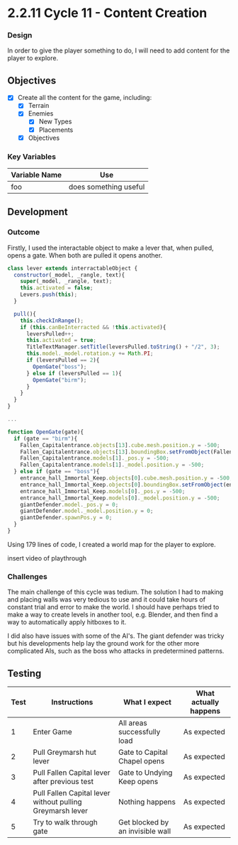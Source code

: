 # 2.2.11 Cycle 11 - Content Creation

### Design

In order to give the player something to do, I will need to add content for the player to explore.

## Objectives

* [x] Create all the content for the game, including:
  * [x] Terrain
  * [x] Enemies
    * [x] New Types
    * [x] Placements
  * [x] Objectives

### Key Variables

| Variable Name | Use                   |
| ------------- | --------------------- |
| foo           | does something useful |

## Development

### Outcome

Firstly, I used the interactable object to make a lever that, when pulled, opens a gate. When both are pulled it opens another.

```javascript
class lever extends interractableObject {
  constructor(_model, _rangle, text){
    super(_model, _rangle, text);
    this.activated = false;
    Levers.push(this);
  }

  pull(){
    this.checkInRange();
    if (this.canBeInterracted && !this.activated){
      leversPulled++;
      this.activated = true;
      TitleTextManager.setTitle(leversPulled.toString() + "/2", 3);
      this.model._model.rotation.y += Math.PI;
      if (leversPulled == 2){
        OpenGate("boss");
      } else if (leversPulled == 1){
        OpenGate("birm");
      }
    }
  }
}

...

function OpenGate(gate){
  if (gate == "birm"){
    Fallen_Capitalentrance.objects[13].cube.mesh.position.y = -500;
    Fallen_Capitalentrance.objects[13].boundingBox.setFromObject(Fallen_Capitalentrance.objects[13].cube.mesh);
    Fallen_Capitalentrance.models[1]._pos.y = -500;
    Fallen_Capitalentrance.models[1]._model.position.y = -500;
  } else if (gate == "boss"){
    entrance_hall_Immortal_Keep.objects[0].cube.mesh.position.y = -500;
    entrance_hall_Immortal_Keep.objects[0].boundingBox.setFromObject(entrance_hall_Immortal_Keep.objects[0].cube.mesh);
    entrance_hall_Immortal_Keep.models[0]._pos.y = -500;
    entrance_hall_Immortal_Keep.models[0]._model.position.y = -500;
    giantDefender.model._pos.y = 0;
    giantDefender.model._model.position.y = 0;
    giantDefender.spawnPos.y = 0;
  }
}
```

Using 179 lines of code, I created a world map for the player to explore.

insert video of playthrough

### Challenges

The main challenge of this cycle was tedium. The solution I had to making and placing walls was very tedious to use and it could take hours of constant trial and error to make the world. I should have perhaps tried to make a way to create levels in another tool, e.g. Blender, and then find a way to automatically apply hitboxes to it.

I did also have issues with some of the AI's. The giant defender was tricky but his developments help lay the ground work for the other more complicated AIs, such as the boss who attacks in predetermined patterns.&#x20;

## Testing

| Test | Instructions                                              | What I expect                    | What actually happens |
| ---- | --------------------------------------------------------- | -------------------------------- | --------------------- |
| 1    | Enter Game                                                | All areas successfully load      | As expected           |
| 2    | Pull Greymarsh hut lever                                  | Gate to Capital Chapel opens     | As expected           |
| 3    | Pull Fallen Capital lever after previous test             | Gate to Undying Keep opens       | As expected           |
| 4    | Pull Fallen Capital lever without pulling Greymarsh lever | Nothing happens                  | As expected           |
| 5    | Try to walk through gate                                  | Get blocked by an invisible wall | As expected           |
